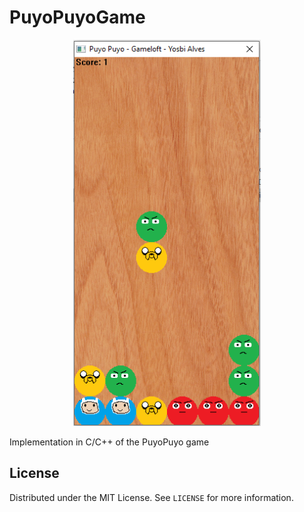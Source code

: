 # PuyoPuyoGame
<div align="center">
  <img src="images/img.png" width="300">
 </div>
 
Implementation in C/C++ of the PuyoPuyo game

## License

Distributed under the MIT License. See `LICENSE` for more information.
